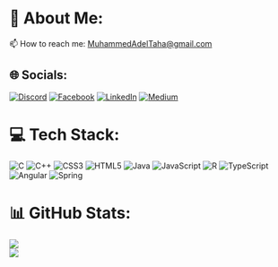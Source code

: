 # 💫 About Me:

📫 How to reach me: MuhammedAdelTaha@gmail.com<br>

## 🌐 Socials:

[![Discord](https://img.shields.io/badge/Discord-%237289DA.svg?logo=discord&logoColor=white)](https://discord.gg/MuhammedAdell#3503) [![Facebook](https://img.shields.io/badge/Facebook-%231877F2.svg?logo=Facebook&logoColor=white)](https://facebook.com/profile.php?id=100080844923855) [![LinkedIn](https://img.shields.io/badge/LinkedIn-%230077B5.svg?logo=linkedin&logoColor=white)](https://linkedin.com/in/mohamed-adel-0797a9233) [![Medium](https://img.shields.io/badge/Medium-12100E?logo=medium&logoColor=white)](https://medium.com/@MuhammedAdelTaha) 

# 💻 Tech Stack:

![C](https://img.shields.io/badge/c-%2300599C.svg?style=for-the-badge&logo=c&logoColor=white) ![C++](https://img.shields.io/badge/c++-%2300599C.svg?style=for-the-badge&logo=c%2B%2B&logoColor=white) ![CSS3](https://img.shields.io/badge/css3-%231572B6.svg?style=for-the-badge&logo=css3&logoColor=white) ![HTML5](https://img.shields.io/badge/html5-%23E34F26.svg?style=for-the-badge&logo=html5&logoColor=white) ![Java](https://img.shields.io/badge/java-%23ED8B00.svg?style=for-the-badge&logo=java&logoColor=white) ![JavaScript](https://img.shields.io/badge/javascript-%23323330.svg?style=for-the-badge&logo=javascript&logoColor=%23F7DF1E) ![R](https://img.shields.io/badge/r-%23276DC3.svg?style=for-the-badge&logo=r&logoColor=white) ![TypeScript](https://img.shields.io/badge/typescript-%23007ACC.svg?style=for-the-badge&logo=typescript&logoColor=white) ![Angular](https://img.shields.io/badge/angular-%23DD0031.svg?style=for-the-badge&logo=angular&logoColor=white) ![Spring](https://img.shields.io/badge/spring-%236DB33F.svg?style=for-the-badge&logo=spring&logoColor=white)

# 📊 GitHub Stats:

![](https://github-readme-streak-stats.herokuapp.com/?user=MuhammedAdelTaha&theme=radical&hide_border=false)<br/>
![](https://github-readme-stats.vercel.app/api/top-langs/?username=MuhammedAdelTaha&theme=radical&hide_border=false&include_all_commits=true&count_private=false&layout=compact)
